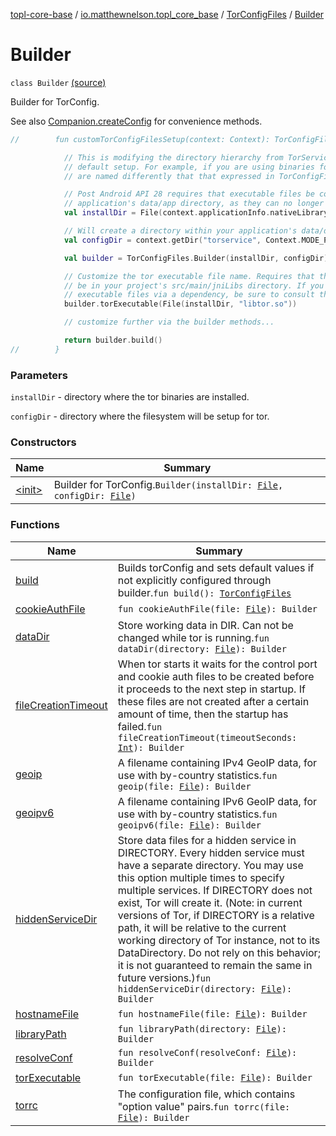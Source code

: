 [topl-core-base](../../../index.md) / [io.matthewnelson.topl_core_base](../../index.md) / [TorConfigFiles](../index.md) / [Builder](./index.md)

# Builder

`class Builder` [(source)](https://github.com/05nelsonm/TorOnionProxyLibrary-Android/blob/master/topl-core-base/src/main/java/io/matthewnelson/topl_core_base/TorConfigFiles.kt#L186)

Builder for TorConfig.

See also [Companion.createConfig](../create-config.md) for convenience methods.

``` kotlin
//        fun customTorConfigFilesSetup(context: Context): TorConfigFiles {

            // This is modifying the directory hierarchy from TorService's
            // default setup. For example, if you are using binaries for Tor that
            // are named differently that that expressed in TorConfigFiles.createConfig()

            // Post Android API 28 requires that executable files be contained in your
            // application's data/app directory, as they can no longer execute from data/data.
            val installDir = File(context.applicationInfo.nativeLibraryDir)

            // Will create a directory within your application's data/data dir
            val configDir = context.getDir("torservice", Context.MODE_PRIVATE)

            val builder = TorConfigFiles.Builder(installDir, configDir)

            // Customize the tor executable file name. Requires that the executable file
            // be in your project's src/main/jniLibs directory. If you are getting your
            // executable files via a dependency, be sure to consult that Libraries documentation.
            builder.torExecutable(File(installDir, "libtor.so"))

            // customize further via the builder methods...

            return builder.build()
//        }
```

### Parameters

`installDir` - directory where the tor binaries are installed.

`configDir` - directory where the filesystem will be setup for tor.

### Constructors

| Name | Summary |
|---|---|
| [&lt;init&gt;](-init-.md) | Builder for TorConfig.`Builder(installDir: `[`File`](https://docs.oracle.com/javase/6/docs/api/java/io/File.html)`, configDir: `[`File`](https://docs.oracle.com/javase/6/docs/api/java/io/File.html)`)` |

### Functions

| Name | Summary |
|---|---|
| [build](build.md) | Builds torConfig and sets default values if not explicitly configured through builder.`fun build(): `[`TorConfigFiles`](../index.md) |
| [cookieAuthFile](cookie-auth-file.md) | `fun cookieAuthFile(file: `[`File`](https://docs.oracle.com/javase/6/docs/api/java/io/File.html)`): Builder` |
| [dataDir](data-dir.md) | Store working data in DIR. Can not be changed while tor is running.`fun dataDir(directory: `[`File`](https://docs.oracle.com/javase/6/docs/api/java/io/File.html)`): Builder` |
| [fileCreationTimeout](file-creation-timeout.md) | When tor starts it waits for the control port and cookie auth files to be created before it proceeds to the next step in startup. If these files are not created after a certain amount of time, then the startup has failed.`fun fileCreationTimeout(timeoutSeconds: `[`Int`](https://kotlinlang.org/api/latest/jvm/stdlib/kotlin/-int/index.html)`): Builder` |
| [geoip](geoip.md) | A filename containing IPv4 GeoIP data, for use with by-country statistics.`fun geoip(file: `[`File`](https://docs.oracle.com/javase/6/docs/api/java/io/File.html)`): Builder` |
| [geoipv6](geoipv6.md) | A filename containing IPv6 GeoIP data, for use with by-country statistics.`fun geoipv6(file: `[`File`](https://docs.oracle.com/javase/6/docs/api/java/io/File.html)`): Builder` |
| [hiddenServiceDir](hidden-service-dir.md) | Store data files for a hidden service in DIRECTORY. Every hidden service must have a separate directory. You may use this option multiple times to specify multiple services. If DIRECTORY does not exist, Tor will create it. (Note: in current versions of Tor, if DIRECTORY is a relative path, it will be relative to the current working directory of Tor instance, not to its DataDirectory. Do not rely on this behavior; it is not guaranteed to remain the same in future versions.)`fun hiddenServiceDir(directory: `[`File`](https://docs.oracle.com/javase/6/docs/api/java/io/File.html)`): Builder` |
| [hostnameFile](hostname-file.md) | `fun hostnameFile(file: `[`File`](https://docs.oracle.com/javase/6/docs/api/java/io/File.html)`): Builder` |
| [libraryPath](library-path.md) | `fun libraryPath(directory: `[`File`](https://docs.oracle.com/javase/6/docs/api/java/io/File.html)`): Builder` |
| [resolveConf](resolve-conf.md) | `fun resolveConf(resolveConf: `[`File`](https://docs.oracle.com/javase/6/docs/api/java/io/File.html)`): Builder` |
| [torExecutable](tor-executable.md) | `fun torExecutable(file: `[`File`](https://docs.oracle.com/javase/6/docs/api/java/io/File.html)`): Builder` |
| [torrc](torrc.md) | The configuration file, which contains "option value" pairs.`fun torrc(file: `[`File`](https://docs.oracle.com/javase/6/docs/api/java/io/File.html)`): Builder` |
